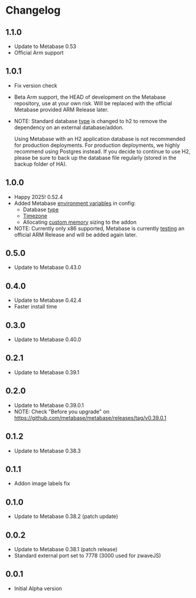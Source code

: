 # Changelog

## 1.1.0

- Update to Metabase 0.53
- Official Arm support

## 1.0.1

- Fix version check
- Beta Arm support, the HEAD of development on the Metabase repository, use at your own risk. Will be replaced with the official Metabase provided ARM Release later.
- NOTE: Standard database [type](https://www.metabase.com/docs/latest/installation-and-operation/configuring-application-database) is changed to h2 to remove the dependency on an external database/addon.

  Using Metabase with an H2 application database is not recommended for production deployments. For production deployments, we highly recommend using Postgres instead. If you decide to continue to use H2, please be sure to back up the database file regularly (stored in the backup folder of HA).

## 1.0.0

- Happy 2025!
0.52.4
- Added Metabase [environment variables](https://www.metabase.com/docs/latest/configuring-metabase/environment-variables) in config:
  - Database [type](https://www.metabase.com/docs/latest/installation-and-operation/configuring-application-database)
  - [Timezone](https://www.metabase.com/docs/latest/installation-and-operation/running-metabase-on-docker#setting-the-java-timezone)
  - Allocating [custom memory](https://www.metabase.com/docs/latest/troubleshooting-guide/running#allocating-more-memory-to-the-jvm) sizing to the addon
- NOTE: Currently only x86 supported, Metabase is currently [testing](https://github.com/metabase/metabase/issues/13119#issuecomment-2539434988) an official ARM Release and will be added again later.

## 0.5.0

- Update to Metabase 0.43.0

## 0.4.0

- Update to Metabase 0.42.4
- Faster install time

## 0.3.0

- Update to Metabase 0.40.0

## 0.2.1

- Update to Metabase 0.39.1

## 0.2.0

- Update to Metabase 0.39.0.1
- NOTE: Check "Before you upgrade" on https://github.com/metabase/metabase/releases/tag/v0.39.0.1

## 0.1.2

- Update to Metabase 0.38.3

## 0.1.1

- Addon image labels fix

## 0.1.0

- Update to Metabase 0.38.2 (patch update)

## 0.0.2

- Update to Metabase 0.38.1 (patch release)
- Standard external port set to 7778 (3000 used for zwaveJS)

## 0.0.1

- Initial Alpha version
